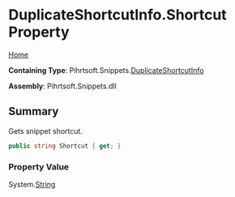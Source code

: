 # DuplicateShortcutInfo\.Shortcut Property

[Home](../../../../README.md)

**Containing Type**: Pihrtsoft\.Snippets\.[DuplicateShortcutInfo](../README.md)

**Assembly**: Pihrtsoft\.Snippets\.dll

## Summary

Gets snippet shortcut\.

```csharp
public string Shortcut { get; }
```

### Property Value

System\.[String](https://docs.microsoft.com/en-us/dotnet/api/system.string)

